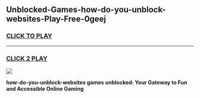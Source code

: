 
## Unblocked-Games-how-do-you-unblock-websites-Play-Free-0geej
<h3>
<a href="https://premium76.site?title=how-do-you-unblock-websites&ref=21A">CLICK TO PLAY</a></h3>
<hr>

<h3>
<a href="https://premium76.site?title=how-do-you-unblock-websites&ref=21A">CLICK 2 PLAY</a>
  
</h3>

<a href="https://premium76.site?title=how-do-you-unblock-websites&ref=21A"><img src="https://clearcache.store/games.png"></a>


**how-do-you-unblock-websites games unblocked: Your Gateway to Fun and Accessible Online Gaming**
